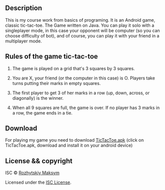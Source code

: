 ## Description

This is my course work from basics of programing. It is an Android game, classic tic-tac-toe. The Game written on Java.
You can play it solo with a singleplayer mode, in this case your opponent will be computer (so you can choose difficulty of bot), and of course, you can play it with your friend in a multiplayer mode.

## Rules of the game tic-tac-toe

1. The game is played on a grid that's 3 squares by 3 squares.

2. You are X, your friend (or the computer in this case) is O. Players take turns putting their marks in empty squares.

3. The first player to get 3 of her marks in a row (up, down, across, or diagonally) is the winner.

4. When all 9 squares are full, the game is over. If no player has 3 marks in a row, the game ends in a tie.

## Download

For playing my game you need to download [TicTacToe.apk](https://github.com/Maksym1910/TicTacToeApp/releases) (click on TicTacToe.apk, download and install it on your android device)

## License && copyright

ISC © [Rozhytskiy Maksym](https://github.com/Maksym1910)

Licensed under the [ISC License](LICENSE).
